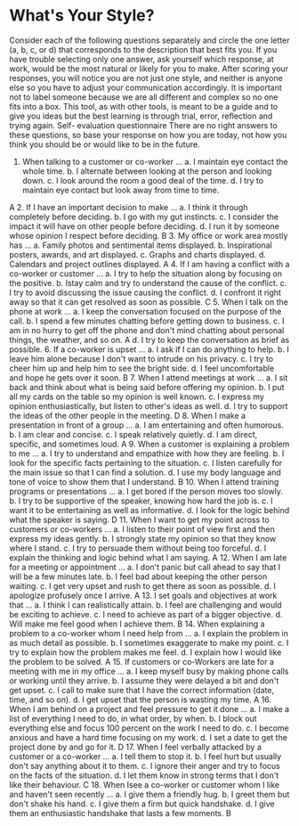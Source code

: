 # What's Your Style?

Consider each of the following questions separately and circle the one letter (a, b, c, or d) that corresponds to the description that best fits you. If you have trouble selecting only one answer, ask yourself which response, at work, would be the most natural or likely for you to make.
After scoring your responses, you will notice you are not just one style, and neither is anyone else so you  have to adjust your communication accordingly. It is important not to label someone because we are all  different and complex so no one fits into a box. This tool, as with other tools, is meant to be a guide and  to give you ideas but the best learning is through trial, error, reflection and trying again.
Self- evaluation questionnaire
There are no right answers to these questions, so base your response on how you are today, not how you think you should be or would like to be in the future.

1. When talking to a customer or co-worker ...
a. I maintain eye contact the whole time.
b. I alternate between looking at the person and looking down.
c. I look around the room a good deal of the time.
d. I try to maintain eye contact but look away from time to time.

A
2. If I have an important decision to make ...
a. I think it through completely before deciding.
b. I go with my gut instincts.
c. I consider the impact it will have on other people before deciding.
d. I run it by someone whose opinion I respect before deciding.
B
3. My office or work area mostly has ...
a. Family photos and sentimental items displayed.
b. Inspirational posters, awards, and art displayed.
c. Graphs and charts displayed.
d. Calendars and project outlines displayed.
A
4. If I am having a conflict with a co-worker or customer ...
a. I try to help the situation along by focusing on the positive.
b. Istay calm and try to understand the cause of the conflict.
c. I try to avoid discussing the issue causing the conflict.
d. I confront it right away so that it can get resolved as soon as possible.
C
5. When I talk on the phone at work ...
a. I keep the conversation focused on the purpose of the call.
b. I spend a few minutes chatting before getting down to business.
c. I am in no hurry to get off the phone and don't mind chatting about personal  things, the weather, and so on.
A
d. I try to keep the conversation as brief as possible.
6. If a co-worker is upset ...
a. I ask if I can do anything to help.
b. I leave him alone because I don't want to intrude on his privacy. c. I try to cheer him up and help him to see the bright side.
d. I feel uncomfortable and hope he gets over it soon.
B
7. When I attend meetings at work ...
a. I sit back and think about what is being said before offering my opinion. b. I put all my cards on the table so my opinion is well known. c. I express my opinion enthusiastically, but listen to other's ideas as well. d. I try to support the ideas of the other people in the meeting.
D
8. When I make a presentation in front of a group ...
a. I am entertaining and often humorous.
b. I am clear and concise.
c. I speak relatively quietly.
d. I am direct, specific, and sometimes loud.
A
9. When a customer is explaining a problem to me ...
a. I try to understand and empathize with how they are feeling.
b. I look for the specific facts pertaining to the situation.
c. I listen carefully for the main issue so that I can find a solution.
d. I use my body language and tone of voice to show them that I understand.
B
10. When I attend training programs or presentations ...
a. I get bored if the person moves too slowly.
b. I try to be supportive of the speaker, knowing how hard the job is. c. I want it to be entertaining as well as informative.
d. I look for the logic behind what the speaker is saying.
D
11. When I want to get my point across to customers or co-workers ...
a. I listen to their point of view first and then express my ideas gently. b. I strongly state my opinion so that they know where I stand.
c. I try to persuade them without being too forceful.
d. I explain the thinking and logic behind what I am saying.
A
12. When I am late for a meeting or appointment ...
a. I don't panic but call ahead to say that I will be a few minutes late. b. I feel bad about keeping the other person waiting.
c. I get very upset and rush to get there as soon as possible. d. I apologize profusely once I arrive.
A
13. I set goals and objectives at work that ...
a. I think I can realistically attain.
b. I feel are challenging and would be exciting to achieve.
c. I need to achieve as part of a bigger objective.
d. Will make me feel good when I achieve them.
B
14. When explaining a problem to a co-worker whom I need help from ... a. I explain the problem in as much detail as possible.
b. I sometimes exaggerate to make my point.
c. I try to explain how the problem makes me feel.
d. I explain how I would like the problem to be solved.
A
15. If customers or co-Workers are late for a meeting with me in my office ... a. I keep myself busy by making phone calls or working until they arrive.
b. I assume they were delayed a bit and don't get upset.
c. I call to make sure that I have the correct information (date, time, and so on). d. I get upset that the person is wasting my time.
A
16. When I am behind on a project and feel pressure to get it done ...
a. I make a list of everything I need to do, in what order, by when.
b. I block out everything else and focus 100 percent on the work I need to do. c. I become anxious and have a hard time focusing on my work.
d. I set a date to get the project done by and go for it.
D
17. When I feel verbally attacked by a customer or a co-worker ...
a. I tell them to stop it.
b. I feel hurt but usually don't say anything about it to them.
c. I ignore their anger and try to focus on the facts of the situation.
d. I let them know in strong terms that I don't like their behaviour.
C
18. When Isee a co-worker or customer whom I like and haven't seen recently ... a. I give them a friendly hug.
b. I greet them but don't shake his hand.
c. I give them a firm but quick handshake.
d. I give them an enthusiastic handshake that lasts a few moments.
B
